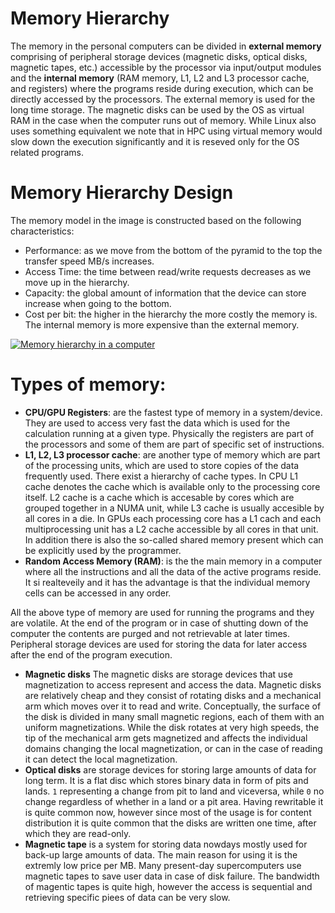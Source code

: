 # Memory Hierarchy
The memory in the personal computers can be divided in **external memory** comprising of peripheral storage devices (magnetic disks, optical disks, magnetic tapes, etc.) accessible by the processor via input/output modules and the **internal memory** (RAM memory, L1, L2 and L3 processor cache, and registers) where the programs reside during execution, which can be directly accessed by the processors. The external memory is used for the long time storage. The magnetic disks can be used by the OS as virtual RAM in the case when the computer runs out of memory. While Linux also uses something equivalent we note that in HPC using virtual memory would slow down the execution significantly and it is reseved only for the OS related programs.

# Memory Hierarchy Design
The memory model in the image is constructed based on the following characteristics: 
* Performance: as we move from the bottom of the pyramid to the top the transfer speed MB/s increases.
* Access Time: the time between read/write requests decreases as we move up in the hierarchy.
* Capacity: the global amount of information that the device can store increase when going to the bottom.
* Cost per bit: the higher in the hierarchy the more costly the memory is. The internal memory is more expensive than the external memory.

[![Memory hierarchy in a computer](https://media.geeksforgeeks.org/wp-content/uploads/Untitled-drawing-4-4.png)](https://media.geeksforgeeks.org/wp-content/uploads/Untitled-drawing-4-4.png)
# Types of memory:
*  **CPU/GPU Registers**: are the fastest type of memory in a system/device. They are used to access very fast the data which is used for the calculation running at a given type. Physically the registers are part of the processors and some of them are part of specific set of instructions.
*  **L1, L2, L3 processor cache**:  are another type of memory which are part of the processing units, which are used to store copies of the data frequently used.  There exist a hierarchy of cache types. In CPU L1 cache denotes the cache which is available only to the processing core itself. L2 cache is a cache which is accesable by cores which are grouped together in a NUMA unit, while L3 cache is usually accesible by all cores in a die. In GPUs each processing core has a L1 cach and each multiprocessing unit has a L2 cache accessible by all cores in that unit. In addition there is also the so-called shared memory present which can be explicitly used by the programmer. 
*  **Random Access Memory (RAM)**: is the the main memory in a computer where all the instructions  and all the data of the active programs reside. It si realteveily and it has the advantage is that the individual memory cells can be accessed in any order. 

All the above type of memory are used for running the programs and they are volatile. At the end of the program or in case of shutting down of the computer the contents are purged and not retrievable at later times.  Peripheral storage devices are used for storing the data for later access after the end of the program execution. 


* **Magnetic disks** The magnetic disks are storage devices that use magnetization to access represent and access the data. Magnetic disks are relatively cheap and they consist of rotating disks and a mechanical arm which moves over it to read and write. Conceptually, the surface of the disk is divided in many small magnetic regions, each of them with an uniform magnetizations. While the disk rotates at very high speeds, the tip of the mechanical arm gets magnetized and affects the individual domains changing the local magnetization, or can in the case of reading it can detect the local magnetization. 
* **Optical disks** are storage devices for storing large amounts of data for long term. It is a flat disc which stores binary data in form of pits and lands. `1` representing a change from pit to land and viceversa, while `0` no change regardless of whether in a land or a pit area. Having rewritable it is quite common  now, however since most of the usage is for content distribution it is quite common that the disks are written one time, after which they are read-only. 
* **Magnetic tape** is a system for storing data nowdays mostly used  for back-up large amounts of data. The main reason for using it is the extremly low price per MB. Many present-day supercomputers use magnetic tapes to save user data in case of disk failure. The bandwidth of magentic tapes is quite high, however the access is sequential and retrieving specific piees of data can be very slow. 
